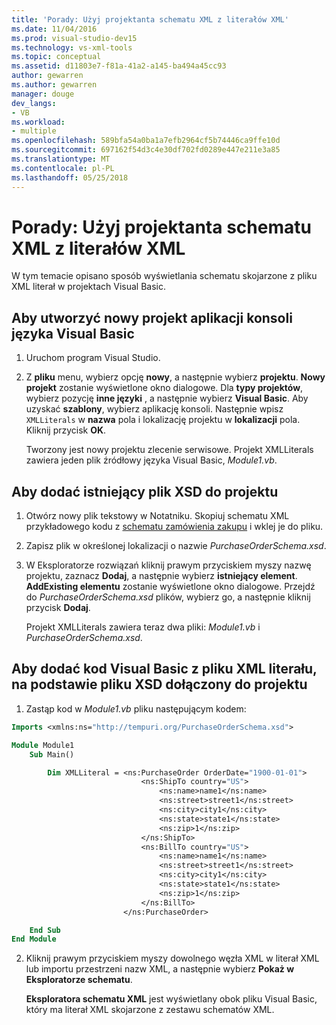 ```yaml
---
title: 'Porady: Użyj projektanta schematu XML z literałów XML'
ms.date: 11/04/2016
ms.prod: visual-studio-dev15
ms.technology: vs-xml-tools
ms.topic: conceptual
ms.assetid: d11803e7-f81a-41a2-a145-ba494a45cc93
author: gewarren
ms.author: gewarren
manager: douge
dev_langs:
- VB
ms.workload:
- multiple
ms.openlocfilehash: 589bfa54a0ba1a7efb2964cf5b74446ca9ffe10d
ms.sourcegitcommit: 697162f54d3c4e30df702fd0289e447e211e3a85
ms.translationtype: MT
ms.contentlocale: pl-PL
ms.lasthandoff: 05/25/2018
---
```

# <a name="how-to-use-the-xml-schema-designer-with-xml-literals"></a>Porady: Użyj projektanta schematu XML z literałów XML

W tym temacie opisano sposób wyświetlania schematu skojarzone z pliku XML literał w projektach Visual Basic.

## <a name="to-create-a-new-visual-basic-console-application-project"></a>Aby utworzyć nowy projekt aplikacji konsoli języka Visual Basic

1.  Uruchom program Visual Studio.

2.  Z **pliku** menu, wybierz opcję **nowy**, a następnie wybierz **projektu**. **Nowy projekt** zostanie wyświetlone okno dialogowe. Dla **typy projektów**, wybierz pozycję **inne języki** , a następnie wybierz **Visual Basic**. Aby uzyskać **szablony**, wybierz aplikację konsoli. Następnie wpisz `XMLLiterals` w **nazwa** pola i lokalizację projektu w **lokalizacji** pola. Kliknij przycisk **OK**.

     Tworzony jest nowy projektu zlecenie serwisowe. Projekt XMLLiterals zawiera jeden plik źródłowy języka Visual Basic, *Module1.vb*.

## <a name="to-add-an-existing-xsd-file-to-the-project"></a>Aby dodać istniejący plik XSD do projektu

1.  Otwórz nowy plik tekstowy w Notatniku. Skopiuj schematu XML przykładowego kodu z [schematu zamówienia zakupu](../xml-tools/sample-xsd-file-simple-schema.md) i wklej je do pliku.

2.  Zapisz plik w określonej lokalizacji o nazwie *PurchaseOrderSchema.xsd*.

3.  W Eksploratorze rozwiązań kliknij prawym przyciskiem myszy nazwę projektu, zaznacz **Dodaj**, a następnie wybierz **istniejący element**. **AddExisting elementu** zostanie wyświetlone okno dialogowe. Przejdź do *PurchaseOrderSchema.xsd* plików, wybierz go, a następnie kliknij przycisk **Dodaj**.

     Projekt XMLLiterals zawiera teraz dwa pliki: *Module1.vb* i *PurchaseOrderSchema.xsd*.

## <a name="to-add-visual-basic-code-with-an-xml-literal-based-on-the-xsd-file-included-in-the-project"></a>Aby dodać kod Visual Basic z pliku XML literału, na podstawie pliku XSD dołączony do projektu

1.  Zastąp kod w *Module1.vb* pliku następującym kodem:

   ```vb
   Imports <xmlns:ns="http://tempuri.org/PurchaseOrderSchema.xsd">

   Module Module1
       Sub Main()

           Dim XMLLiteral = <ns:PurchaseOrder OrderDate="1900-01-01">
                                <ns:ShipTo country="US">
                                    <ns:name>name1</ns:name>
                                    <ns:street>street1</ns:street>
                                    <ns:city>city1</ns:city>
                                    <ns:state>state1</ns:state>
                                    <ns:zip>1</ns:zip>
                                </ns:ShipTo>
                                <ns:BillTo country="US">
                                    <ns:name>name1</ns:name>
                                    <ns:street>street1</ns:street>
                                    <ns:city>city1</ns:city>
                                    <ns:state>state1</ns:state>
                                    <ns:zip>1</ns:zip>
                                </ns:BillTo>
                            </ns:PurchaseOrder>

       End Sub
   End Module
   ```

2.  Kliknij prawym przyciskiem myszy dowolnego węzła XML w literał XML lub importu przestrzeni nazw XML, a następnie wybierz **Pokaż w Eksploratorze schematu**.

     **Eksploratora schematu XML** jest wyświetlany obok pliku Visual Basic, który ma literał XML skojarzone z zestawu schematów XML.